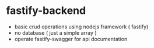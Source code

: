 ﻿# fastify-backend
- basic crud operations using nodejs framework ( fastify)
- no database ( just a simple array )
- operate fastify-swagger for api documentation

